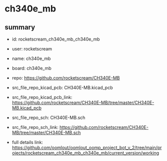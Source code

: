 # ch340e_mb
 
## summary 
* id: rocketscream_ch340e_mb_ch340e_mb
* user: rocketscream
* name: ch340e_mb
* board: ch340e_mb
* repo: https://github.com/rocketscream/CH340E-MB
* src_file_repo_kicad_pcb: CH340E-MB.kicad_pcb
* src_file_repo_kicad_pcb_link: https://github.com/rocketscream/CH340E-MB/tree/master/CH340E-MB.kicad_pcb


* src_file_repo_sch: CH340E-MB.sch
* src_file_repo_sch_link: https://github.com/rocketscream/CH340E-MB/tree/master/CH340E-MB.sch
* full details link: https://github.com/oomlout/oomlout_oomp_project_bot_v_2/tree/main/projects/rocketscream_ch340e_mb_ch340e_mb/current_version/working  







